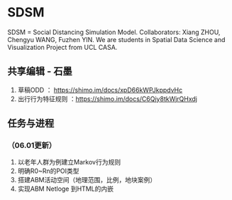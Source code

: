 # SDSM
SDSM = Social Distancing Simulation Model. Collaborators: Xiang ZHOU, Chengyu WANG, Fuzhen YIN. We are students in Spatial Data Science and Visualization Project from UCL CASA. 

## 共享编辑 - 石墨
1. 草稿ODD ： https://shimo.im/docs/xpD66kWPJkppdvHc
2. 出行行为特征规则 ：https://shimo.im/docs/C6Qjy8tkWjrQHxdj

## 任务与进程 
### （06.01更新）
1. 以老年人群为例建立Markov行为规则
2. 明确R0~Rn的POI类型
3. 搭建ABM活动空间（地理范围，比例，地块案例）
4. 实现ABM Netloge 到HTML的内嵌
